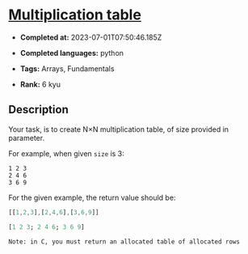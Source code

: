 # [Multiplication table](https://www.codewars.com/kata/534d2f5b5371ecf8d2000a08)

- **Completed at:** 2023-07-01T07:50:46.185Z

- **Completed languages:** python

- **Tags:** Arrays, Fundamentals

- **Rank:** 6 kyu

## Description

Your task, is to create N×N multiplication table, of size provided in parameter.

For example, when given `size` is 3:
```
1 2 3
2 4 6
3 6 9
```

For the given example, the return value should be: 

```js
[[1,2,3],[2,4,6],[3,6,9]]
```
```julia
[1 2 3; 2 4 6; 3 6 9]
```

```if:c
Note: in C, you must return an allocated table of allocated rows
```
